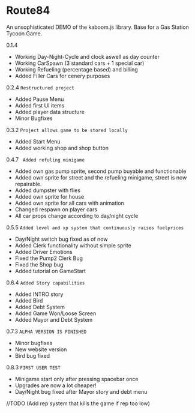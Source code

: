 # Route84

An unsophisticated DEMO of the kaboom.js library.
Base for a Gas Station Tycoon Game.

0.1.4
- Working Day-Night-Cycle and clock aswell as day counter
- Working CarSpawn (3 standard cars + 1 special car)
- Working Refueling (percentage based) and billing
- Added Filler Cars for cenery purposes

0.2.4
``` Restructured project ```
- Added Pause Menu
- Added first UI items
- Added player data structure
- Minor Bugfixes

0.3.2
``` Project allows game to be stored locally ```
- Added Start Menu
- Added working shop and shop button

0.4.7
` Added refuling minigame`
- Added own gas pump sprite, second pump buyable and functionable
- Added own sprite for street and the refueling minigame, street is now repairable.
- Added dumpster with flies
- Added own sprite for house
- Added own sprite for all cars with animation
- Changed respawn on player cars
- All car props change according to day/night cycle

0.5.5
` Added level and xp system that continuously raises fuelprices `
- Day/Night switch bug fixed as of now
- Added Clerk functionality without simple sprite
- Added Driver Emotions
- Fixed the Pump2 Clerk Bug
- Fixed the Shop bug
- Added tutorial on GameStart

0.6.4
` Added Story capabilities `
- Added INTRO story
- Added Bird
- Added Debt System
- Added Game Won/Loose Screen
- Added Mayor and Debt System

0.7.3
` ALPHA VERSION IS FINISHED `
- Minor bugfixes
- New website version
- Bird bug fixed

0.8.3
` FIRST USER TEST `
- Minigame start only after pressing spacebar once
- Upgrades are now a lot cheaper!
- Day/Night bug fixed after Mayor story and debt menu

//TODO
(Add rep system that kills the game if rep too low)
